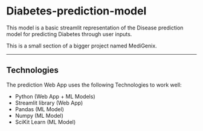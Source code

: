 # Diabetes-prediction-model
This model is a basic streamlit representation of the Disease prediction model for predicting Diabetes through user inputs.

This is a small section of a bigger project named MediGenix.

---

## Technologies 

The prediction Web App uses the following Technologies to work well:
* Python (Web App + ML Models)
* Streamlit library (Web App)
* Pandas (ML Model)
* Numpy (ML Model)
* SciKit Learn (ML Model)
